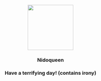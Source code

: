 <p align="center">
    <img src="https://raw.githubusercontent.com/PokeAPI/sprites/master/sprites/pokemon/31.png" width="150" height="150">
</p>
<h3 align="center"> <b>Nidoqueen</b></h3>
<h3 align="center">Have a terrifying day! (contains irony)</h3>
